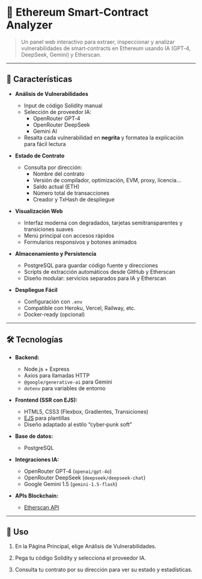 # 🔐 Ethereum Smart‑Contract Analyzer

> Un panel web interactivo para extraer, inspeccionar y analizar vulnerabilidades de smart‑contracts en Ethereum usando IA (GPT‑4, DeepSeek, Gemini) y Etherscan.

---

## 🌟 Características

- **Análisis de Vulnerabilidades**  
  - Input de código Solidity manual  
  - Selección de proveedor IA:  
    - OpenRouter GPT‑4  
    - OpenRouter DeepSeek  
    - Gemini AI  
  - Resalta cada vulnerabilidad en **negrita** y formatea la explicación para fácil lectura

- **Estado de Contrato**  
  - Consulta por dirección:  
    - Nombre del contrato  
    - Versión de compilador, optimización, EVM, proxy, licencia…  
    - Saldo actual (ETH)  
    - Número total de transacciones  
    - Creador y TxHash de despliegue  

- **Visualización Web**  
  - Interfaz moderna con degradados, tarjetas semitransparentes y transiciones suaves  
  - Menú principal con accesos rápidos  
  - Formularios responsivos y botones animados  

- **Almacenamiento y Persistencia**  
  - PostgreSQL para guardar código fuente y direcciones  
  - Scripts de extracción automáticos desde GitHub y Etherscan  
  - Diseño modular: servicios separados para IA y Etherscan  

- **Despliegue Fácil**  
  - Configuración con `.env`  
  - Compatible con Heroku, Vercel, Railway, etc.  
  - Docker-ready (opcional)

---

## 🛠️ Tecnologías

- **Backend:**  
  - Node.js + Express  
  - Axios para llamadas HTTP  
  - `@google/generative-ai` para Gemini  
  - `dotenv` para variables de entorno  

- **Frontend (SSR con EJS):**  
  - HTML5, CSS3 (Flexbox, Gradientes, Transiciones)  
  - [EJS](https://ejs.co/) para plantillas  
  - Diseño adaptado al estilo “cyber‑punk soft”  

- **Base de datos:**  
  - PostgreSQL  

- **Integraciones IA:**  
  - OpenRouter GPT‑4 (`openai/gpt-4o`)  
  - OpenRouter DeepSeek (`deepseek/deepseek-chat`)  
  - Google Gemini 1.5 (`gemini-1.5-flash`)  

- **APIs Blockchain:**  
  - [Etherscan API](https://docs.etherscan.io/)  

---

## 🚀 Uso

1. En la Página Principal, elige Análisis de Vulnerabilidades.

2. Pega tu código Solidity y selecciona el proveedor IA.

3. Consulta tu contrato por su dirección para ver su estado y estadísticas.
